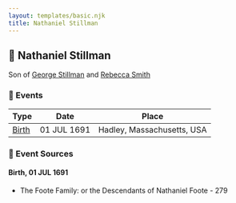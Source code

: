 ```yaml
---
layout: templates/basic.njk
title: Nathaniel Stillman
---
```

## 🔵 Nathaniel Stillman

Son of [George Stillman](/people/6/67040632) and [Rebecca Smith](/people/7/76162584)

### 📆 Events

Type | Date | Place
------ | ------ | ------
[Birth](#event-37156b88-4478-4912-a970-c90ec99c9382) | 01 JUL 1691 | Hadley, Massachusetts, USA

### 📰 Event Sources

#### <a id="event-37156b88-4478-4912-a970-c90ec99c9382"></a> Birth, 01 JUL 1691
* The Foote Family: or the Descendants of Nathaniel Foote  - 279